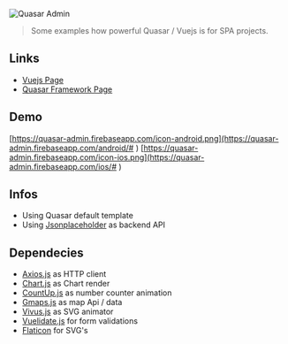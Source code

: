    
![Quasar Admin](https://github.com/odranoelBR/vue-quasar-admin-example/blob/master/docs/docs-logo.png)

> Some examples how powerful Quasar / Vuejs is for SPA projects.

## Links
* [Vuejs Page](https://vuejs.org/)
* [Quasar Framework Page](http://quasar-framework.org/)

## Demo 
[https://quasar-admin.firebaseapp.com/icon-android.png](https://quasar-admin.firebaseapp.com/android/# )
[https://quasar-admin.firebaseapp.com/icon-ios.png](https://quasar-admin.firebaseapp.com/ios/# )

## Infos
* Using Quasar default template
* Using [Jsonplaceholder](https://jsonplaceholder.typicode.com/) as backend API

## Dependecies 
* [Axios.js](https://github.com/mzabriskie/axios) as HTTP client
* [Chart.js](http://www.chartjs.org) as Chart render
* [CountUp.js](https://inorganik.github.io/countUp.js/) as number counter animation
* [Gmaps.js](https://hpneo.github.io/gmaps/) as map Api / data
* [Vivus.js](https://maxwellito.github.io/vivus/) as SVG animator
* [Vuelidate.js](https://monterail.github.io/vuelidate/) for form validations
* [Flaticon](http://www.flaticon.com) for SVG's
